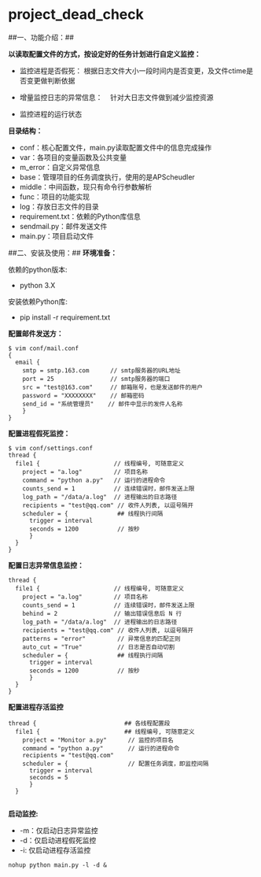 # project_dead_check
##一、功能介绍：##

**以读取配置文件的方式，按设定好的任务计划进行自定义监控：**
* 监控进程是否假死：
    根据日志文件大小一段时间内是否变更，及文件ctime是否变更做判断依据
    
* 增量监控日志的异常信息：
    针对大日志文件做到减少监控资源

* 监控进程的运行状态
   

**目录结构：**
* conf：核心配置文件，main.py读取配置文件中的信息完成操作
* var：各项目的变量函数及公共变量
* m_error：自定义异常信息
* base：管理项目的任务调度执行，使用的是APScheudler
* middle：中间函数，现只有命令行参数解析
* func：项目的功能实现
* log：存放日志文件的目录
* requirement.txt：依赖的Python库信息
* sendmail.py：邮件发送文件
* main.py：项目启动文件
 
 
##二、安装及使用：##
**环境准备：**

依赖的python版本:
* python 3.X
    
安装依赖Python库:
* pip install -r requirement.txt
    
    
**配置邮件发送方：**
```
$ vim conf/mail.conf
{
  email {
    smtp = smtp.163.com      // smtp服务器的URL地址
    port = 25                // smtp服务器的端口
    src = "test@163.com"     // 邮箱账号，也是发送邮件的用户
    password = "XXXXXXXX"    // 邮箱密码
    send_id = "系统管理员"    // 邮件中显示的发件人名称
    }
}
```

**配置进程假死监控：**
```
$ vim conf/settings.conf
thread {
  file1 {                     // 线程编号, 可随意定义
    project = "a.log"         // 项目名称
    command = "python a.py"   // 运行的进程命令
    counts_send = 1           // 连续错误时，邮件发送上限
    log_path = "/data/a.log"  // 进程输出的日志路径
    recipients = "test@qq.com" // 收件人列表, 以逗号隔开
    scheduler = {              ## 线程执行间隔
      trigger = interval
      seconds = 1200           // 按秒 
      }
  }
}
```

**配置日志异常信息监控：**
```
thread {
  file1 {                     // 线程编号, 可随意定义
    project = "a.log"         // 项目名称
    counts_send = 1           // 连续错误时，邮件发送上限
    behind = 2                // 输出错误信息后 N 行
    log_path = "/data/a.log"  // 进程输出的日志路径
    recipients = "test@qq.com" // 收件人列表, 以逗号隔开
    patterns = "error"         // 异常信息的匹配正则
    auto_cut = "True"          // 日志是否自动切割
    scheduler = {              ## 线程执行间隔
      trigger = interval
      seconds = 1200           // 按秒 
      }
  }
}
```

**配置进程存活监控**
```
thread {                         ## 各线程配置段
  file1 {                        ## 线程编号, 可随意定义
    project = "Monitor a.py"      // 监控的项目名
    command = "python a.py"       // 运行的进程命令
    recipients = "test@qq.com"
    scheduler = {                 // 配置任务调度，即监控间隔
      trigger = interval
      seconds = 5
      }
  }


```
**启动监控:**
* -m：仅启动日志异常监控
* -d：仅启动进程假死监控
* -i: 仅启动进程存活监控
```
nohup python main.py -l -d &
```

